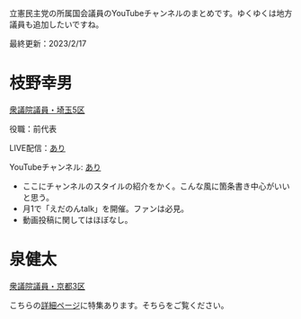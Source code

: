 立憲民主党の所属国会議員のYouTubeチャンネルのまとめです。ゆくゆくは地方議員も追加したいですね。

最終更新：2023/2/17

# 枝野幸男

[衆議院議員・埼玉5区](https://cdp-japan.jp/member/15/%E6%9E%9D%E9%87%8E%E5%B9%B8%E7%94%B7)

役職：前代表

LIVE配信：[あり](https://www.youtube.com/@user-oy5eb8rl7v/streams)

YouTubeチャンネル: [あり](https://www.youtube.com/@user-oy5eb8rl7v/videos)

- ここにチャンネルのスタイルの紹介をかく。こんな風に箇条書き中心がいいと思う。
- 月1で「えだのんtalk」を開催。ファンは必見。
- 動画投稿に関してはほぼなし。

# 泉健太

[衆議院議員・京都3区](https://cdp-japan.jp/member/3020/%E6%B3%89%E5%81%A5%E5%A4%AA)

こちらの[詳細ページ](/featured_member/izumi_kenta.md)に特集あります。そちらをご覧ください。

